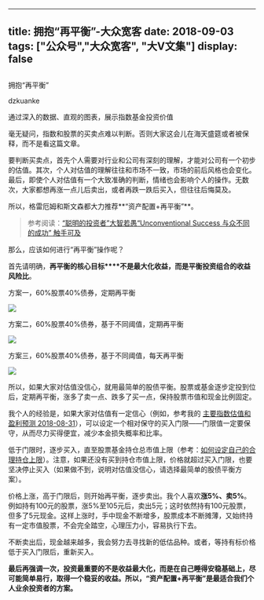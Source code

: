 
---
title:   拥抱“再平衡”-大众宽客
date: 2018-09-03
tags: ["公众号","大众宽客", "大V文集"]
display: false
---


## 



拥抱“再平衡”




dzkuanke




通过深入的数据、直观的图表，展示指数基金投资价值




毫无疑问，指数和股票的买卖点难以判断。否则大家这会儿在海天盛筵或者被保释，而不是看这篇文章。



要判断买卖点，首先个人需要对行业和公司有深刻的理解，才能对公司有一个初步的估值。其次，个人对估值的理解往往和市场不一致，市场的前后风格也会变化。最后，即使个人对估值有一个大致准确的判断，情绪也会影响个人的操作。无数次，大家都想再涨一点儿后卖出，或者再跌一跌后买入，但往往后悔莫及。



所以，格雷厄姆和斯文森都大力推荐**“资产配置+再平衡”**。



> 参考阅读：[“聪明的投资者”大智若愚](http://mp.weixin.qq.com/s?__biz=MzAwMTc1MDcwNw==&amp;mid=2648273008&amp;idx=1&amp;sn=1986e188daec22378d05243c9970483c&amp;chksm=82f933acb58ebabae67065fc8fb942a6458e6d204acbfe42d5eaf68f6c49ee02353936ac64c5&amp;scene=21#wechat_redirect)[“Unconventional Success 与众不同的成功” 触手可及](http://mp.weixin.qq.com/s?__biz=MzAwMTc1MDcwNw==&amp;mid=2648273011&amp;idx=1&amp;sn=e22705a245e90fb6e42877456523cdcd&amp;chksm=82f933afb58ebab9945ddad1406b7ee013416143466430ab9e04883cf94942b0d1dc10ac6ca1&amp;scene=21#wechat_redirect)



那么，应该如何进行“再平衡”操作呢？



首先请明确，**再平衡的核心目标****不是最大化收益，而是平衡投资组合的收益风险比**。





方案一，60%股票40%债券，定期再平衡

<img class="" data-copyright="0" data-ratio="0.46462513199577615" data-s="300,640" src="https://mmbiz.qpic.cn/mmbiz_png/PKw3FQPmhIhiaVowX7rYI3MEEiajaA3NOLvnC7VzaDNe2revnotmZeHCMkyMscriczYgLWBPy1Dh977VRNUbHlI4g/640?wx_fmt=png" data-type="png" data-w="1894" style=""/>



方案二，60%股票40%债券，基于不同阈值，定期再平衡

<img class="" data-copyright="0" data-ratio="0.4846560846560847" data-s="300,640" src="https://mmbiz.qpic.cn/mmbiz_png/PKw3FQPmhIhiaVowX7rYI3MEEiajaA3NOLRHTtoKaOe3ibHjbDUia9wQGCSGnpnONzKgHvpaSpu2YjTSq0RRgUMeqA/640?wx_fmt=png" data-type="png" data-w="1890" style=""/>



方案三，60%股票40%债券，基于不同阈值，每天再平衡

<img class="" data-copyright="0" data-ratio="0.512568306010929" data-s="300,640" src="https://mmbiz.qpic.cn/mmbiz_png/PKw3FQPmhIhiaVowX7rYI3MEEiajaA3NOLGoV9G1FDkxuccL4FmOp9v1RsmH8BuFQsWFdRMMeibAXmSjtwu08HZGA/640?wx_fmt=png" data-type="png" data-w="1830" style=""/>



所以，如果大家对估值没信心，就用最简单的股债平衡。股票或基金逐步定投到位后，定期再平衡，涨多了卖一点、跌多了买一点，保持股票市值和现金比例固定。



我个人的经验是，如果大家对估值有一定信心（例如，参考我的&nbsp;[主要指数估值和盈利预测 2018-08-31](http://mp.weixin.qq.com/s?__biz=MzAwMTc1MDcwNw==&amp;mid=2648273031&amp;idx=1&amp;sn=5cad5045be6ad9908a88d8aaca07850f&amp;chksm=82f9335bb58eba4d569a3932f4f542b795a972b32bd86a3f8c8d68d5e2ee9e7830b128fcb96e&amp;scene=21#wechat_redirect)），可以设定一个相对保守的买入门限——门限值一定要保守，从而尽力买得便宜，减少本金损失概率和比率。



低于门限时，逐步买入，直至股票基金持仓总市值上限（参考：[如何设定自己的合理持仓上限](http://mp.weixin.qq.com/s?__biz=MzAwMTc1MDcwNw==&amp;mid=2648272959&amp;idx=1&amp;sn=0d0e0487ba2dfa90138092d0973da1b6&amp;chksm=82f933e3b58ebaf59bbe5d49a7f9eea8dcae1ae24d5793d520c03a937e970495fbd8e0bceac7&amp;scene=21#wechat_redirect)）。注意，如果还没有买到持仓市值上限，价格就超过买入门限，也要坚决停止买入（如果做不到，说明对估值没信心，请选择最简单的股债平衡方案）。



价格上涨，高于门限后，则开始再平衡，逐步卖出。我个人喜欢**涨5%、卖5%**。例如持有100元的股票，涨5%至105元后，卖出5元；这时依然持有100元股票，但多了5元现金。这样上涨时，手中现金不断增多，股票成本不断摊薄，又始终持有一定市值股票，不会完全踏空，心理压力小，容易执行下去。



不断卖出后，现金越来越多，我会努力去寻找新的低估品种。或者，等持有标价格低于买入门限后，重新买入。



**最后再强调一次，投资最重要的不是收益最大化，而是在自己睡得安稳基础上，尽可能简单易行，取得一个稳妥的收益。所以，“资产配置+再平衡”是最适合我们个人业余投资者的方案。**













